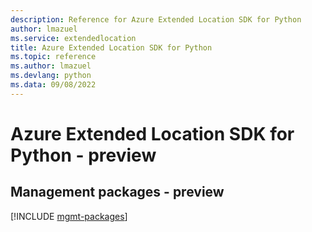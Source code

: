 ```yaml
---
description: Reference for Azure Extended Location SDK for Python
author: lmazuel
ms.service: extendedlocation
title: Azure Extended Location SDK for Python
ms.topic: reference
ms.author: lmazuel
ms.devlang: python
ms.data: 09/08/2022
---
```

# Azure Extended Location SDK for Python - preview

## Management packages - preview
[!INCLUDE [mgmt-packages](extended-location-mgmt-index.md)]
